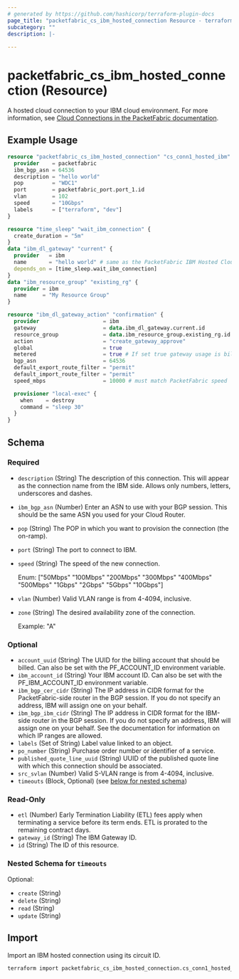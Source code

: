 ```yaml
---
# generated by https://github.com/hashicorp/terraform-plugin-docs
page_title: "packetfabric_cs_ibm_hosted_connection Resource - terraform-provider-packetfabric"
subcategory: ""
description: |-
  
---
```


# packetfabric_cs_ibm_hosted_connection (Resource)

 A hosted cloud connection to your IBM cloud environment. For more information, see [Cloud Connections in the PacketFabric documentation](https://docs.packetfabric.com/cloud/).



## Example Usage

```terraform
resource "packetfabric_cs_ibm_hosted_connection" "cs_conn1_hosted_ibm" {
  provider    = packetfabric
  ibm_bgp_asn = 64536
  description = "hello world"
  pop         = "WDC1"
  port        = packetfabric_port.port_1.id
  vlan        = 102
  speed       = "10Gbps"
  labels      = ["terraform", "dev"]
}

resource "time_sleep" "wait_ibm_connection" {
  create_duration = "5m"
}
data "ibm_dl_gateway" "current" {
  provider   = ibm
  name       = "hello world" # same as the PacketFabric IBM Hosted Cloud description
  depends_on = [time_sleep.wait_ibm_connection]
}
data "ibm_resource_group" "existing_rg" {
  provider = ibm
  name     = "My Resource Group"
}

resource "ibm_dl_gateway_action" "confirmation" {
  provider                    = ibm
  gateway                     = data.ibm_dl_gateway.current.id
  resource_group              = data.ibm_resource_group.existing_rg.id
  action                      = "create_gateway_approve"
  global                      = true
  metered                     = true # If set true gateway usage is billed per GB. Otherwise, flat rate is charged for the gateway
  bgp_asn                     = 64536
  default_export_route_filter = "permit"
  default_import_route_filter = "permit"
  speed_mbps                  = 10000 # must match PacketFabric speed

  provisioner "local-exec" {
    when    = destroy
    command = "sleep 30"
  }
}
```

<!-- schema generated by tfplugindocs -->
## Schema

### Required

- `description` (String) The description of this connection. This will appear as the connection name from the IBM side. Allows only numbers, letters, underscores and dashes.
- `ibm_bgp_asn` (Number) Enter an ASN to use with your BGP session. This should be the same ASN you used for your Cloud Router.
- `pop` (String) The POP in which you want to provision the connection (the on-ramp).
- `port` (String) The port to connect to IBM.
- `speed` (String) The speed of the new connection.

	Enum: ["50Mbps" "100Mbps" "200Mbps" "300Mbps" "400Mbps" "500Mbps" "1Gbps" "2Gbps" "5Gbps" "10Gbps"]
- `vlan` (Number) Valid VLAN range is from 4-4094, inclusive.
- `zone` (String) The desired availability zone of the connection.

	Example: "A"

### Optional

- `account_uuid` (String) The UUID for the billing account that should be billed. Can also be set with the PF_ACCOUNT_ID environment variable.
- `ibm_account_id` (String) Your IBM account ID. Can also be set with the PF_IBM_ACCOUNT_ID environment variable.
- `ibm_bgp_cer_cidr` (String) The IP address in CIDR format for the PacketFabric-side router in the BGP session. If you do not specify an address, IBM will assign one on your behalf.
- `ibm_bgp_ibm_cidr` (String) The IP address in CIDR format for the IBM-side router in the BGP session. If you do not specify an address, IBM will assign one on your behalf. See the documentation for information on which IP ranges are allowed.
- `labels` (Set of String) Label value linked to an object.
- `po_number` (String) Purchase order number or identifier of a service.
- `published_quote_line_uuid` (String) UUID of the published quote line with which this connection should be associated.
- `src_svlan` (Number) Valid S-VLAN range is from 4-4094, inclusive.
- `timeouts` (Block, Optional) (see [below for nested schema](#nestedblock--timeouts))

### Read-Only

- `etl` (Number) Early Termination Liability (ETL) fees apply when terminating a service before its term ends. ETL is prorated to the remaining contract days.
- `gateway_id` (String) The IBM Gateway ID.
- `id` (String) The ID of this resource.

<a id="nestedblock--timeouts"></a>
### Nested Schema for `timeouts`

Optional:

- `create` (String)
- `delete` (String)
- `read` (String)
- `update` (String)




## Import

Import an IBM hosted connection using its circuit ID.

```bash
terraform import packetfabric_cs_ibm_hosted_connection.cs_conn1_hosted_ibm PF-CC-WDC-NYC-1726496-PF
```
